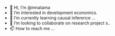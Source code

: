 - 👋 Hi, I’m @mnatama
- 👀 I’m interested in development economics.
- 🌱 I’m currently learning causal inference ...
- 💞️ I’m looking to collaborate on research project s..
- 📫 How to reach me ...

<!---
mnatama/mnatama is a ✨ special ✨ repository because its `README.md` (this file) appears on your GitHub profile.
You can click the Preview link to take a look at your changes.
--->
